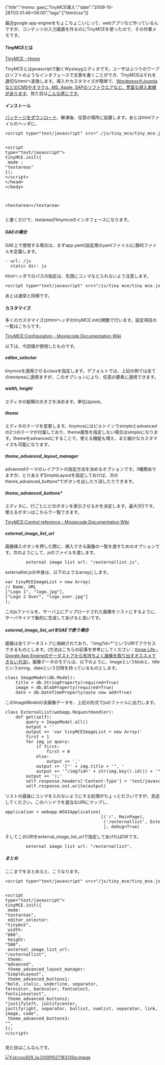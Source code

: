 {"title":"memo: gaeにTinyMCE導入","date":"2009-10-28T03:31:46+09:00","tags":["html/css"]}

<!-- DATE: 2009-10-27T18:31:46+00:00 -->
<!-- OLDURL: http://d.hatena.ne.jp/cou929_la/20091027/ -->


<div class="section">
<p>最近google app engineをちょこちょこいじって、webアプリなど作っているんですが、コンテンツの入力画面を作るのにTinyMCEを使ったので、その作業メモです。</p>
<h4>TinyMCEとは</h4>
<p><a href="http://tinymce.moxiecode.com/" target="_blank">TinyMCE - Home</a></p>
<p>TinyMCEとはjavascriptで動くWysiwygエディタです。ユーザはふつうのワープロソフトのようなインタフェースで文章を書くことができ、TinyMCEはそれを適切なhtmlへ変換します。導入やカスタマイズが簡単で、<a href="http://tinymce.moxiecode.com/using.php" target="_blank">WordpressやJoomlaなどのCMSやオラクル, MS, Apple, SAPのソフトウエアなど、豊富な導入実績があります</a>。見た目は<a href="http://tinymce.moxiecode.com/examples/full.php" target="_blank">こんな感じです</a>。</p>
<h4>インストール</h4>
<p><a href="http://tinymce.moxiecode.com/download.php" target="_blank">パッケージをダウンロード</a>、解凍後、任意の場所に設置します。あとはhtmlファイルのヘッダに、</p>
<pre class="syntax-highlight">
<span class="synIdentifier"><</span><span class="synStatement">script</span><span class="synIdentifier"> </span><span class="synType">type</span><span class="synIdentifier">=</span><span class="synConstant">"text/javascript"</span><span class="synIdentifier"> </span><span class="synType">src</span><span class="synIdentifier">=</span><span class="synConstant">"./js/tiny_mce/tiny_mce.js"</span><span class="synIdentifier">></</span><span class="synStatement">script</span><span class="synIdentifier">></span>

<span class="synIdentifier"><</span><span class="synStatement">script</span><span class="synIdentifier"> </span><span class="synType">type</span><span class="synIdentifier">=</span><span class="synConstant">"text/javascript"</span><span class="synIdentifier">></span>
<span class="synSpecial">tinyMCE.init</span>(<span class="synIdentifier">{</span>
<span class="synSpecial">	mode : </span><span class="synConstant">"textareas"</span>
<span class="synIdentifier">}</span>)<span class="synSpecial">;</span>
<span class="synIdentifier"></</span><span class="synStatement">script</span><span class="synIdentifier">></span>
<span class="synIdentifier"></</span><span class="synStatement">head</span><span class="synIdentifier">></span>
<span class="synIdentifier"></</span><span class="synStatement">body</span><span class="synIdentifier">></span>



<span class="synIdentifier"><</span><span class="synStatement">textarea</span><span class="synIdentifier">></</span><span class="synStatement">textarea</span><span class="synIdentifier">></span>
</pre>

<p>と書くだけで、textareaがtinymceのインタフェースになります。</p>
<h5>GAEの場合</h5>
<p>GAE上で使用する場合は、まずapp.yaml(設定用のyamlファイル)に静的ファイルを定義します。</p>
<pre class="syntax-highlight">
<span class="synStatement">-</span> <span class="synIdentifier">url</span><span class="synSpecial">:</span> /js
  <span class="synIdentifier">static_dir</span><span class="synSpecial">:</span> js
</pre>

<p>htmlヘッダでのパスの指定は、先頭にコンマなど入れないよう注意します。</p>
<pre class="syntax-highlight">
<span class="synIdentifier"><</span><span class="synStatement">script</span><span class="synIdentifier"> </span><span class="synType">type</span><span class="synIdentifier">=</span><span class="synConstant">"text/javascript"</span><span class="synIdentifier"> </span><span class="synType">src</span><span class="synIdentifier">=</span><span class="synConstant">"/js/tiny_mce/tiny_mce.js"</span><span class="synIdentifier">></</span><span class="synStatement">script</span><span class="synIdentifier">></span>
</pre>

<p>あとは通常と同様です。</p>
<h4>カスタマイズ</h4>
<p>多くのカスタマイズはhtmlヘッダのtinyMCE.init()関数で行います。設定項目の一覧はこちらです。</p>
<p><a href="http://wiki.moxiecode.com/index.php/TinyMCE:Configuration" target="_blank">TinyMCE:Configuration - Moxiecode Documentation Wiki</a></p>
<p>以下は、今回僕が使用したものです。</p>
<h5>editor_selector</h5>
<p>tinymceを適用させるclassを指定します。デフォルトでは、上記の例では全てのtextareaに適用ますが、このオプションにより、任意の要素に適用できます。</p>
<h5>width, height</h5>
<p>エディタの縦横の大きさを決めます。単位はpixel。</p>
<h5>theme</h5>
<p>エディタのテーマを変更します。tinymceにはビルトインでsimpleとadvancedの2つのテーマが付属しており、theme属性を指定しない場合はsimpleになります。themeをadvancedにすることで、使える機能も増え、また細かなカスタマイズも可能になります。</p>
<h5>theme_advanced_layout_manager</h5>
<p>advancedテーマのレイアウトの指定方法を決めるオプションです。3種類ありますが、とりあえずSimpleLayoutを指定しておけば、次のtheme_advanced_buttons*でボタンを出したり消したりできます。</p>
<h5>theme_advanced_buttons*</h5>
<p>エディタに、行ごとにどのボタンを表示させるかを決定します。最大3行です。使えるボタンはこちらで一覧できます。</p>
<p><a href="http://wiki.moxiecode.com/index.php/TinyMCE:Control_reference" target="_blank">TinyMCE:Control reference - Moxiecode Documentation Wiki</a></p>
<h5>external_image_list_url</h5>
<p>画像挿入ボタンを押した際に、挿入できる画像の一覧を渡すためのオプションです。次のようにして、jsのファイルを渡します。</p>
<pre class="syntax-highlight">
        external_image_list_url: "/externallist.js",
</pre>

<p>externallist.jsの中身は、以下のようなarrayにします。</p>
<pre class="syntax-highlight">
var tinyMCEImageList = new Array(
// Name, URL
["Logo 1", "logo.jpg"],
["Logo 2 Over", "logo_over.jpg"]
);
</pre>

<p>このjsファイルを、サーバ上にアップロードされた画像をリストにするように、サーバサイドで動的に生成してあげると良いです。</p>
<h5>external_image_list_urlをGAEで使う場合</h5>
<p>画像は全てデータストアに格納されており、"/img?id=*"というURIでアクセスできるものとします。(方法はこちらの記事を参考にしてください：<a href="http://www.adamrocker.com/blog/247/strange-way-to-get-images-from-gae-datastore.html" target="_blank">throw Life - Google App Engineのデータストアから気持ちよく画像を取り出すオススメできない方法</a>)。画像データのモデルは、以下のように、imageというblobと、titleというstring、dateという日時を持っているものとします。</p>
<pre class="syntax-highlight">
<span class="synStatement">class</span> <span class="synIdentifier">ImageModel</span>(db.Model):
    title = db.StringProperty(required=True)
    image = db.BlobProperty(required=True)
    date = db.DateTimeProperty(auto_now_add=True)
</pre>

<p>このImageModelの全画像データを、上記の形式でjsのファイルに出力します。</p>
<pre class="syntax-highlight">
<span class="synStatement">class</span> <span class="synIdentifier">ExternalList</span>(webapp.RequestHandler):
    <span class="synStatement">def</span> <span class="synIdentifier">get</span>(self):
        query = ImageModel.all()
        output = ''
        output += '<span class="synConstant">var tinyMCEImageList = new Array(</span>'
        first = 1
        <span class="synStatement">for</span> img <span class="synStatement">in</span> query:
            <span class="synStatement">if</span> first:
                first = 0
            <span class="synStatement">else</span>:
                output += '<span class="synConstant">,</span>'
            output += '<span class="synConstant">["</span>' + img.title + '<span class="synConstant">", </span>'
            output += '<span class="synConstant">"/img?id=</span>' + str(img.key().id()) + '<span class="synConstant">"]</span>'
        output += '<span class="synConstant">);</span>'
        self.response.headers['<span class="synConstant">Content-Type</span>'] = '<span class="synConstant">text/javascript</span>'
        self.response.out.write(output)
</pre>

<p>リストの最後にコンマを入れないようにする処理がちょっとださいですが、見逃してください。このハンドラを適当なURIにマップし、</p>
<pre class="syntax-highlight">
application = webapp.WSGIApplication(
                                     [('<span class="synConstant">/</span>', MainPage),
                                      ('<span class="synConstant">/externallist</span>', ExternalList),
                                      ], debug=True)
</pre>

<p>そしてこのURIをexternal_image_list_urlで指定してあげればOKです。</p>
<pre class="syntax-highlight">
        external_image_list_url: "/externallist",
</pre>

<h5>まとめ</h5>
<p>ここまでをまとめると、こうなります。</p>
<pre class="syntax-highlight">
<span class="synIdentifier"><</span><span class="synStatement">script</span><span class="synIdentifier"> </span><span class="synType">type</span><span class="synIdentifier">=</span><span class="synConstant">"text/javascript"</span><span class="synIdentifier"> </span><span class="synType">src</span><span class="synIdentifier">=</span><span class="synConstant">"/js/tiny_mce/tiny_mce.js"</span><span class="synIdentifier">></</span><span class="synStatement">script</span><span class="synIdentifier">></span>

<span class="synIdentifier"><</span><span class="synStatement">script</span><span class="synIdentifier"> </span><span class="synType">type</span><span class="synIdentifier">=</span><span class="synConstant">"text/javascript"</span><span class="synIdentifier">></span>
<span class="synSpecial">tinyMCE.init</span>(<span class="synIdentifier">{</span>
<span class="synSpecial">	mode: </span><span class="synConstant">"textareas"</span><span class="synSpecial">,</span>
<span class="synSpecial">        editor_selector: </span><span class="synConstant">"tinymce"</span><span class="synSpecial">,</span>
<span class="synSpecial">        width: </span><span class="synConstant">"800"</span><span class="synSpecial">,</span>
<span class="synSpecial">        height: </span><span class="synConstant">"500"</span><span class="synSpecial">,</span>
<span class="synSpecial">        external_image_list_url: </span><span class="synConstant">"/externallist"</span><span class="synSpecial">,</span>
<span class="synSpecial">        theme: </span><span class="synConstant">"advanced"</span><span class="synSpecial">,</span>
<span class="synSpecial">	theme_advanced_layout_manager: </span><span class="synConstant">"SimpleLayout"</span><span class="synSpecial">,</span>
<span class="synSpecial">	theme_advanced_buttons1: </span><span class="synConstant">"bold, italic, underline, separator, forecolor, backcolor, fontselect, fontsizeselect"</span><span class="synSpecial">,</span>
<span class="synSpecial">	theme_advanced_buttons2: </span><span class="synConstant">"justifyleft, justifycenter, justifyright, separator, bullist, numlist, separator, link, unlink, image, code"</span><span class="synSpecial">,</span>
<span class="synSpecial">	theme_advanced_buttons3: </span><span class="synConstant">""</span><span class="synSpecial">,</span>
<span class="synIdentifier">}</span>)<span class="synSpecial">;</span>
<span class="synIdentifier"></</span><span class="synStatement">script</span><span class="synIdentifier">></span>
</pre>

<p>見た目はこんなんです。</p>
<p><a href="http://f.hatena.ne.jp/cou929_la/20091027183130" class="hatena-fotolife" target="_blank"><img src="http://cdn-ak.f.st-hatena.com/images/fotolife/c/cou929_la/20091027/20091027183130.png" alt="f:id:cou929_la:20091027183130p:image" title="f:id:cou929_la:20091027183130p:image" class="hatena-fotolife"></a></p>
</div>






